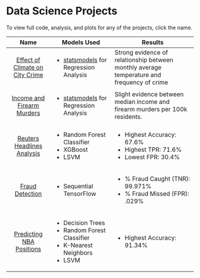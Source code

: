 # Data Science Projects

To view full code, analysis, and plots for any of the projects, click the name.

| Name | Models Used | Results
|:--:|--|--|
| [Effect of Climate on City Crime](https://github.com/carrnick/PersonalProjects/tree/main/DataScience/Effect-of-Temperature-on-Crime) | <ul><li>[statsmodels](https://www.statsmodels.org/stable/index.html) for Regression Analysis</li>| Strong evidence of relationship between monthly average temperature and frequency of crime
| [Income and Firearm Murders](https://github.com/carrnick/PersonalProjects/tree/main/DataScience/Income_and_Firearm_Murders) |  <ul><li>[statsmodels](https://www.statsmodels.org/stable/index.html) for Regression Analysis</li> | Slight evidence between median income and firearm murders per 100k residents.
| [Reuters Headlines Analysis](https://github.com/carrnick/PersonalProjects/tree/main/DataScience/ReutersHeadlines) | <ul><li>Random Forest Classifier</li> <li>XGBoost</li> <li>LSVM</li> | <ul><li>Highest Accuracy: 67.6%</li><li>Highest TPR: 71.6%</li><li> Lowest FPR: 30.4%
|[Fraud Detection](https://github.com/carrnick/PersonalProjects/tree/main/DataScience/FraudDetection) |<ul><li>Sequential TensorFlow</li> | <ul><li>% Fraud Caught (TNR): 99.971%</li><li>% Fraud Missed (FPR): .029%
|[Predicting NBA Positions](https://github.com/carrnick/PersonalProjects/tree/main/DataScience/ML-NBA-Positions) | <ul><li>Decision Trees</li><li>Random Forest Classifier</lie> <li> K-Nearest Neighbors</li> <li> LSVM</li> | <ul><li>Highest Accuracy: 91.34%</li>

